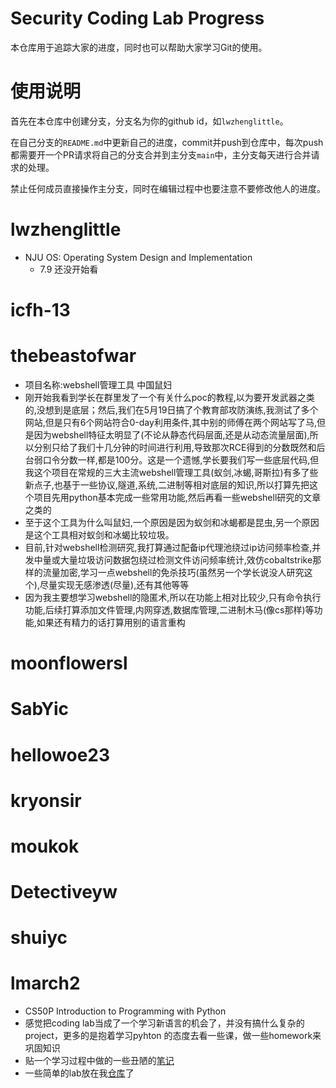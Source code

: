 # Security Coding Lab Progress
本仓库用于追踪大家的进度，同时也可以帮助大家学习Git的使用。

# 使用说明

首先在本仓库中创建分支，分支名为你的github id，如```lwzhenglittle```。

在自己分支的```README.md```中更新自己的进度，commit并push到仓库中，每次push都需要开一个PR请求将自己的分支合并到主分支```main```中，主分支每天进行合并请求的处理。

禁止任何成员直接操作主分支，同时在编辑过程中也要注意不要修改他人的进度。

# lwzhenglittle

- NJU OS: Operating System Design and Implementation
  - 7.9 还没开始看

# icfh-13

# thebeastofwar
- 项目名称:webshell管理工具 中国鼠妇
- 刚开始我看到学长在群里发了一个有关什么poc的教程,以为要开发武器之类的,没想到是底层；然后,我们在5月19日搞了个教育部攻防演练,我测试了多个网站,但是只有6个网站符合0-day利用条件,其中别的师傅在两个网站写了马,但是因为webshell特征太明显了(不论从静态代码层面,还是从动态流量层面),所以分别只给了我们十几分钟的时间进行利用,导致那次RCE得到的分数既然和后台弱口令分数一样,都是100分。这是一个遗憾,学长要我们写一些底层代码,但我这个项目在常规的三大主流webshell管理工具(蚁剑,冰蝎,哥斯拉)有多了些新点子,也基于一些协议,隧道,系统,二进制等相对底层的知识,所以打算先把这个项目先用python基本完成一些常用功能,然后再看一些webshell研究的文章之类的
- 至于这个工具为什么叫鼠妇,一个原因是因为蚁剑和冰蝎都是昆虫,另一个原因是这个工具相对蚁剑和冰蝎比较垃圾。
- 目前,针对webshell检测研究,我打算通过配备ip代理池绕过ip访问频率检查,并发中量或大量垃圾访问数据包绕过检测文件访问频率统计,效仿cobaltstrike那样的流量加密,学习一点webshell的免杀技巧(虽然另一个学长说没人研究这个),尽量实现无感渗透(尽量),还有其他等等
- 因为我主要想学习webshell的隐匿术,所以在功能上相对比较少,只有命令执行功能,后续打算添加文件管理,内网穿透,数据库管理,二进制木马(像cs那样)等功能,如果还有精力的话打算用别的语言重构

# moonflowersl

# SabYic

# hellowoe23

# kryonsir

# moukok

# Detectiveyw

# shuiyc

# lmarch2
- CS50P Introduction to Programming with Python
- 感觉把coding lab当成了一个学习新语言的机会了，并没有搞什么复杂的project，更多的是抱着学习pyhton
  的态度去看一些课，做一些homework来巩固知识
- 贴一个学习过程中做的一些丑陋的[笔记](https://www.notion.so/Python-eaa75da8d05c4f7dbed9e780dd1946bf?pvs=4)
- 一些简单的lab放在我[仓库](https://github.com/lmarch2/CS50P)了
